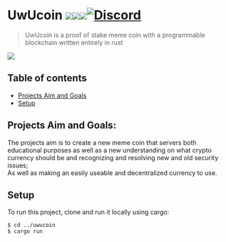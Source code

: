 # UwUcoin <a href="https://github.com/legitnull/uwucoin"><img src="https://img.shields.io/tokei/lines/github/legitnull/uwucoin?color=green" /><img src="https://badgen.net/github/contributors/legitnull/uwucoin?color=green" /><img src="https://badgen.net/github/license/legitnull/uwucoin" />[![Discord](https://discordapp.com/api/guilds/818293256559001642/widget.png)](https://discord.gg/9XgqAW3Xfq)
 > UwUcoin is a proof of stake meme coin with a programmable blockchain written entirely in rust  

<img src="https://cdn.discordapp.com/attachments/818600140621217842/818642602504880168/UwU_Coin_Words.png" />


## Table of contents
* [Projects Aim and Goals](#projects-aim-and-goals)
* [Setup](#setup)

## Projects Aim and Goals:
 The projects aim is to create a new meme coin that servers both educational purposes as well 
 as a new understanding on what crypto currency should be and recognizing and resolving new and old
 security issues;   
 As well as making an easily useable and decentralized currency to use.
	
## Setup
To run this project,  clone and run it locally using cargo:

```
$ cd ../uwucoin
$ cargo run
```

